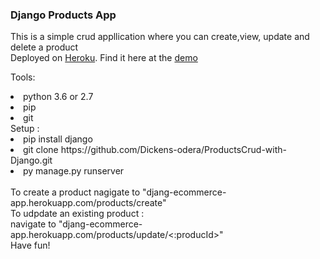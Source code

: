 <h3>Django Products App</h3>
This is a simple crud appllication where you can create,view, update and delete a product<br>
Deployed on <a href="www.heroku.com">Heroku</a>. Find it here at the <a href="djang-ecommerce-app.herokuapp.com">demo</a> <br>

Tools:
<li>python 3.6 or 2.7</li>
<li>pip</li>
<li>git</li>
Setup : 
<li>pip install django</li>
<li>git clone https://github.com/Dickens-odera/ProductsCrud-with-Django.git</li>
<li>py manage.py runserver</li>
<br>
To create a product nagigate to "djang-ecommerce-app.herokuapp.com/products/create" <br>
To udpdate an existing product :<br>
navigate to "djang-ecommerce-app.herokuapp.com/products/update/<:producId>"<br>
        Have fun!

